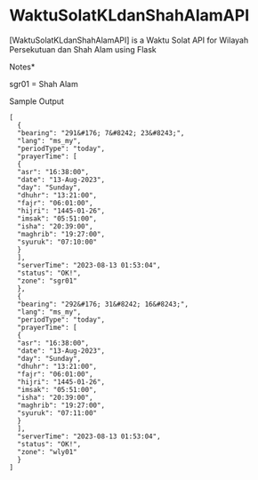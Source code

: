 # WaktuSolatKLdanShahAlamAPI
[WaktuSolatKLdanShahAlamAPI] is a Waktu Solat API for Wilayah Persekutuan dan Shah Alam using Flask

Notes*

sgr01 = Shah Alam

Sample Output
```
[
  {
  "bearing": "291&#176; 7&#8242; 23&#8243;",
  "lang": "ms_my",
  "periodType": "today",
  "prayerTime": [
  {
  "asr": "16:38:00",
  "date": "13-Aug-2023",
  "day": "Sunday",
  "dhuhr": "13:21:00",
  "fajr": "06:01:00",
  "hijri": "1445-01-26",
  "imsak": "05:51:00",
  "isha": "20:39:00",
  "maghrib": "19:27:00",
  "syuruk": "07:10:00"
  }
  ],
  "serverTime": "2023-08-13 01:53:04",
  "status": "OK!",
  "zone": "sgr01"
  },
  {
  "bearing": "292&#176; 31&#8242; 16&#8243;",
  "lang": "ms_my",
  "periodType": "today",
  "prayerTime": [
  {
  "asr": "16:38:00",
  "date": "13-Aug-2023",
  "day": "Sunday",
  "dhuhr": "13:21:00",
  "fajr": "06:01:00",
  "hijri": "1445-01-26",
  "imsak": "05:51:00",
  "isha": "20:39:00",
  "maghrib": "19:27:00",
  "syuruk": "07:11:00"
  }
  ],
  "serverTime": "2023-08-13 01:53:04",
  "status": "OK!",
  "zone": "wly01"
  }
]
```

